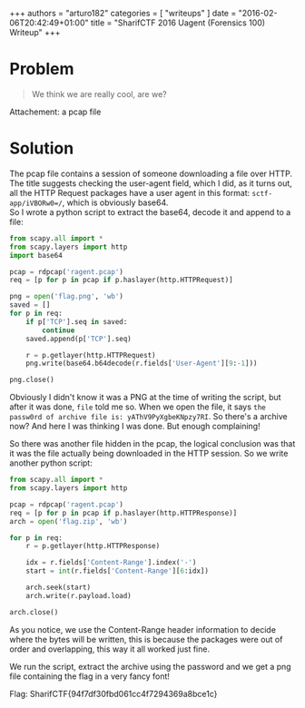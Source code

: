 +++
authors = "arturo182"
categories = [ "writeups" ]
date = "2016-02-06T20:42:49+01:00"
title = "SharifCTF 2016 Uagent (Forensics 100) Writeup"
+++

# Problem

> We think we are really cool, are we?

Attachement: a pcap file

# Solution

The pcap file contains a session of someone downloading a file over HTTP. The title suggests checking the user-agent field, which I did, as it turns out, all the HTTP Request packages have a user agent in this format: `sctf-app/iVBORw0=/`, which is obviously base64.  
So I wrote a python script to extract the base64, decode it and append to a file:

~~~python
from scapy.all import *
from scapy.layers import http
import base64

pcap = rdpcap('ragent.pcap')
req = [p for p in pcap if p.haslayer(http.HTTPRequest)]

png = open('flag.png', 'wb')
saved = []
for p in req:
    if p['TCP'].seq in saved:
        continue
    saved.append(p['TCP'].seq)

    r = p.getlayer(http.HTTPRequest)
    png.write(base64.b64decode(r.fields['User-Agent'][9:-1]))

png.close()
~~~

Obviously I didn't know it was a PNG at the time of writing the script, but after it was done, `file` told me so.
When we open the file, it says `the passw0rd of archive file is: yAThV9PyXgbeKNpzy7RI`. So there's a archive now? And here I was thinking I was done. But enough complaining! 

So there was another file hidden in the pcap, the logical conclusion was that it was the file actually being downloaded in the HTTP session. So we write another python script:

~~~python
from scapy.all import *
from scapy.layers import http

pcap = rdpcap('ragent.pcap')
req = [p for p in pcap if p.haslayer(http.HTTPResponse)]
arch = open('flag.zip', 'wb')

for p in req:
    r = p.getlayer(http.HTTPResponse)

    idx = r.fields['Content-Range'].index('-')
    start = int(r.fields['Content-Range'][6:idx])

    arch.seek(start)
    arch.write(r.payload.load)

arch.close()
~~~

As you notice, we use the Content-Range header information to decide where the bytes will be written, this is because the packages were out of order and overlapping, this way it all worked just fine.

We run the script, extract the archive using the password and we get a png file containing the flag in a very fancy font!

Flag: SharifCTF{94f7df30fbd061cc4f7294369a8bce1c}
